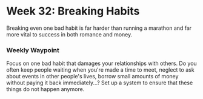 # Week 32: Breaking Habits

Breaking even one bad habit is far harder than running a marathon
and far more vital to success in both romance and money.

### Weekly Waypoint

Focus on one bad habit that damages your relationships with others.
Do you often keep people waiting when you're made a time to meet,
neglect to ask about events in other people's lives, 
borrow small amounts of money without paying it back immediately...?
Set up a system to ensure that these things do not happen anymore.
